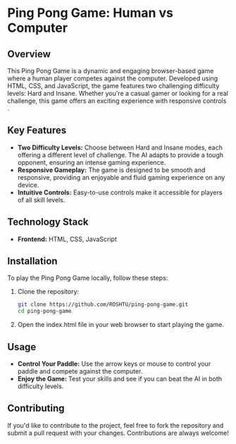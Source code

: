 # Ping Pong Game: Human vs Computer

## Overview

This Ping Pong Game is a dynamic and engaging browser-based game where a human player competes against the computer. Developed using HTML, CSS, and JavaScript, the game features two challenging difficulty levels: Hard and Insane. Whether you're a casual gamer or looking for a real challenge, this game offers an exciting experience with responsive controls .

## Key Features

- **Two Difficulty Levels:** Choose between Hard and Insane modes, each offering a different level of challenge. The AI adapts to provide a tough opponent, ensuring an intense gaming experience.
- **Responsive Gameplay:** The game is designed to be smooth and responsive, providing an enjoyable and fluid gaming experience on any device.
- **Intuitive Controls:** Easy-to-use controls make it accessible for players of all skill levels.

## Technology Stack

- **Frontend:** HTML, CSS, JavaScript

## Installation

To play the Ping Pong Game locally, follow these steps:

1. Clone the repository:

   ```bash
   git clone https://github.com/ROSHTU/ping-pong-game.git
   cd ping-pong-game
   ```
2. Open the index.html file in your web browser to start playing the game.

## Usage
- **Control Your Paddle:** Use the arrow keys or mouse to control your paddle and compete against the computer.
- **Enjoy the Game:** Test your skills and see if you can beat the AI in both difficulty levels.

## Contributing
If you'd like to contribute to the project, feel free to fork the repository and submit a pull request with your changes. Contributions are always welcome!
    
